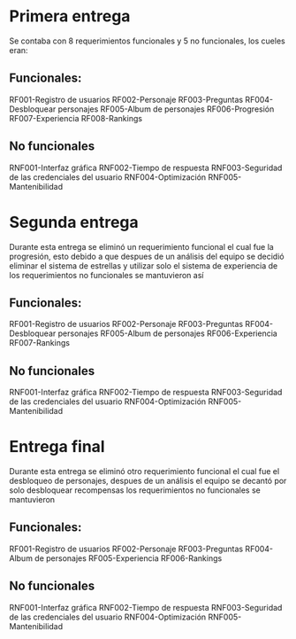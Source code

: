 # Primera entrega

Se contaba con 8 requerimientos funcionales y 5 no funcionales, los cueles eran:

## Funcionales:
RF001-Registro de usuarios
RF002-Personaje
RF003-Preguntas
RF004-Desbloquear personajes
RF005-Album de personajes 
RF006-Progresión
RF007-Experiencia
RF008-Rankings

## No funcionales
RNF001-Interfaz gráfica
RNF002-Tiempo de respuesta
RNF003-Seguridad de las credenciales del usuario
RNF004-Optimización
RNF005-Mantenibilidad

# Segunda entrega

Durante esta entrega se eliminó un requerimiento funcional el cual fue la progresión, esto debido a que despues de un análisis del equipo se decidió eliminar el sistema de estrellas y utilizar solo el sistema de experiencia
de los requerimientos no funcionales se mantuvieron así

## Funcionales:
RF001-Registro de usuarios
RF002-Personaje
RF003-Preguntas
RF004-Desbloquear personajes
RF005-Album de personajes 
RF006-Experiencia
RF007-Rankings

## No funcionales
RNF001-Interfaz gráfica
RNF002-Tiempo de respuesta
RNF003-Seguridad de las credenciales del usuario
RNF004-Optimización
RNF005-Mantenibilidad

# Entrega final

Durante esta entrega se eliminó otro requerimiento funcional el cual fue el desbloqueo de personajes, despues de un análisis el equipo se decantó por solo desbloquear recompensas
los requerimientos no funcionales se mantuvieron

## Funcionales:
RF001-Registro de usuarios
RF002-Personaje
RF003-Preguntas
RF004-Album de personajes 
RF005-Experiencia
RF006-Rankings

## No funcionales
RNF001-Interfaz gráfica
RNF002-Tiempo de respuesta
RNF003-Seguridad de las credenciales del usuario
RNF004-Optimización
RNF005-Mantenibilidad
